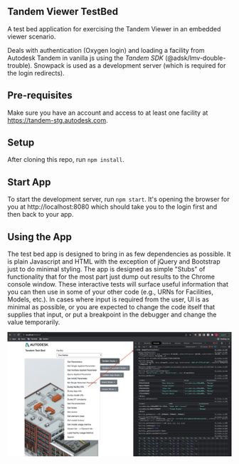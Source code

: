 ## Tandem Viewer TestBed

A test bed application for exercising the Tandem Viewer in an embedded viewer scenario.

Deals with authentication (Oxygen login) and loading a facility from Autodesk Tandem in vanilla js using the _Tandem SDK_ (@adsk/lmv-double-trouble). Snowpack is used as a development server (which is required for the login redirects).

## Pre-requisites

Make sure you have an account and access to at least one facility at https://tandem-stg.autodesk.com.

## Setup

After cloning this repo, run `npm install`.


## Start App

To start the development server, run `npm start`. It's opening the browser for you at http://localhost:8080 which should take you to the login first and then back to your app.

## Using the App

The test bed app is designed to bring in as few dependencies as possible.  It is plain Javascript and HTML with the exception of jQuery and Bootstrap just to do minimal styling.  The app is designed as simple "Stubs" of functionality that for the most part just dump out results to the Chrome console window.  These interactive tests will surface useful information that you can then use in some of your other code (e.g., URNs for Facilities, Models, etc.). In cases where input is required from the user, UI is as minimal as possible, or you are expected to change the code itself that supplies that input, or put a breakpoint in the debugger and change the value temporarily.

![Tandem TestBed App](./Readme_image_001.png)
